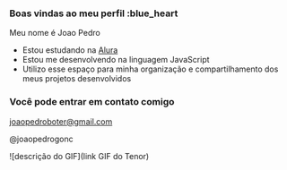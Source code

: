 ### Boas vindas ao meu perfil :blue_heart

Meu nome é Joao Pedro

- Estou estudando na [Alura](https://www.alura.com.br)
- Estou me desenvolvendo na linguagem JavaScript
- Utilizo esse espaço para minha organização e compartilhamento dos meus projetos desenvolvidos

### Você pode entrar em contato comigo 

joaopedroboter@gmail.com

@joaopedrogonc

![descrição do GIF](link GIF do Tenor)
